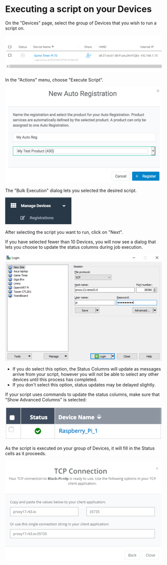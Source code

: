 # Executing a script on your Devices

On the "Devices" page, select the group of Devices that you wish to run a script on.

![](../../.gitbook/assets/image%20%28313%29.png)

In the "Actions" menu, choose "Execute Script".  

![](../../.gitbook/assets/image%20%28435%29.png)

The "Bulk Execution" dialog lets you selected the desired script.  

![](../../.gitbook/assets/image%20%28331%29.png)

After selecting the script you want to run, click on "Next".

If you have selected fewer than 10 Devices, you will now see a dialog that lets you choose to update the status columns during job execution.  

![](../../.gitbook/assets/image%20%28309%29.png)

* If you do select this option, the Status Columns will update as messages arrive from your script, however you will not be able to select any other devices until this process has completed.
* If you don't select this option, status updates may be delayed slightly.

If your script uses commands to update the status columns,  make sure that "Show Advanced Columns" is selected:

![](../../.gitbook/assets/image%20%283%29.png)

As the script is executed on your group of Devices, it will fill in the Status cells as it proceeds.

![](../../.gitbook/assets/image%20%28191%29.png)

